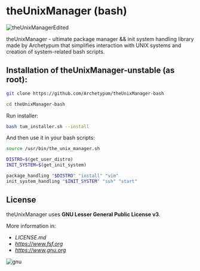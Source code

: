 # theUnixManager (bash)
![theUnixManagerEdited](https://github.com/user-attachments/assets/6c0b3fbc-1d09-4d35-9dde-33b22a468c45)

theUnixManager - ultimate package manager && init system handling library made by Archetypum
that simplifies interaction with UNIX systems and creation of system-related bash scripts. 

 ## Installation of theUnixManager-unstable (as root):

```bash
git clone https://github.com/Archetypum/theUnixManager-bash
```

```bash
cd theUnixManager-bash
```

Run installer:

```bash
bash tum_installer.sh --install
```

And then use it in your bash scripts:

```bash
source /usr/bin/the_unix_manager.sh

DISTRO=$(get_user_distro)
INIT_SYSTEM=$(get_init_system)

package_handling "$DISTRO" "install" "vim"
init_system_handling "$INIT_SYSTEM" "ssh" "start"
```

## License

theUnixManager uses **GNU Lesser General Public License v3**. 

More information in:

- _LICENSE.md_
- _https://www.fsf.org_
- _https://www.gnu.org_

![gnu](https://github.com/user-attachments/assets/66935a97-374f-4dbc-9f1c-428070fda139)
